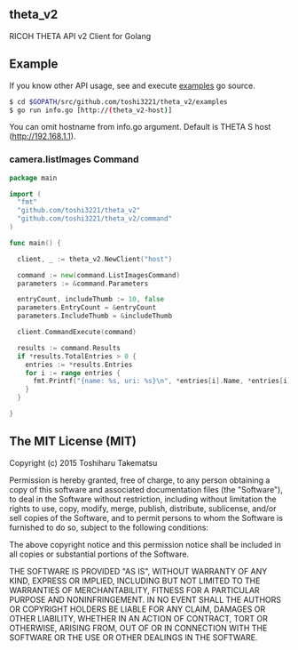 ## theta_v2
RICOH THETA API v2 Client for Golang

## Example
If you know other API usage, see and execute [examples](examples) go source. 
```sh
$ cd $GOPATH/src/github.com/toshi3221/theta_v2/examples
$ go run info.go [http://(theta_v2-host)]
```
You can omit hostname from info.go argument. Default is THETA S host (http://192.168.1.1).

### camera.listImages Command
```go
package main

import (
  "fmt"
  "github.com/toshi3221/theta_v2"
  "github.com/toshi3221/theta_v2/command"
)

func main() {

  client, _ := theta_v2.NewClient("host")

  command := new(command.ListImagesCommand)
  parameters := &command.Parameters

  entryCount, includeThumb := 10, false
  parameters.EntryCount = &entryCount
  parameters.IncludeThumb = &includeThumb

  client.CommandExecute(command)

  results := command.Results
  if *results.TotalEntries > 0 {
    entries := *results.Entries
    for i := range entries {
      fmt.Printf("{name: %s, uri: %s}\n", *entries[i].Name, *entries[i].Uri)
    }
  }

}
```

## The MIT License (MIT)

Copyright (c) 2015 Toshiharu Takematsu

Permission is hereby granted, free of charge, to any person obtaining a copy
of this software and associated documentation files (the "Software"), to deal
in the Software without restriction, including without limitation the rights
to use, copy, modify, merge, publish, distribute, sublicense, and/or sell
copies of the Software, and to permit persons to whom the Software is
furnished to do so, subject to the following conditions:

The above copyright notice and this permission notice shall be included in
all copies or substantial portions of the Software.

THE SOFTWARE IS PROVIDED "AS IS", WITHOUT WARRANTY OF ANY KIND, EXPRESS OR
IMPLIED, INCLUDING BUT NOT LIMITED TO THE WARRANTIES OF MERCHANTABILITY,
FITNESS FOR A PARTICULAR PURPOSE AND NONINFRINGEMENT. IN NO EVENT SHALL THE
AUTHORS OR COPYRIGHT HOLDERS BE LIABLE FOR ANY CLAIM, DAMAGES OR OTHER
LIABILITY, WHETHER IN AN ACTION OF CONTRACT, TORT OR OTHERWISE, ARISING FROM,
OUT OF OR IN CONNECTION WITH THE SOFTWARE OR THE USE OR OTHER DEALINGS IN
THE SOFTWARE.
